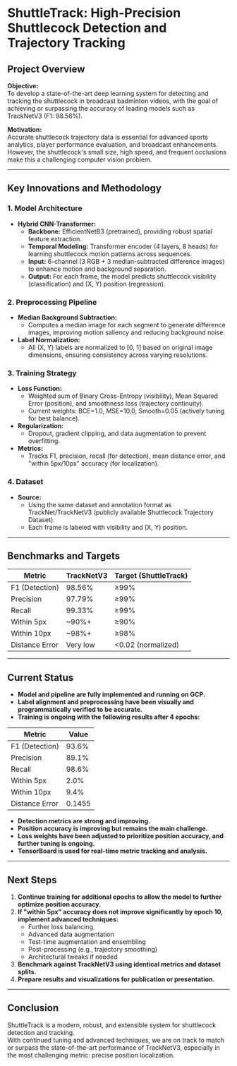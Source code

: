# ShuttleTrack: High-Precision Shuttlecock Detection and Trajectory Tracking

## Project Overview

**Objective:**  
To develop a state-of-the-art deep learning system for detecting and tracking the shuttlecock in broadcast badminton videos, with the goal of achieving or surpassing the accuracy of leading models such as TrackNetV3 (F1: 98.56%).

**Motivation:**  
Accurate shuttlecock trajectory data is essential for advanced sports analytics, player performance evaluation, and broadcast enhancements. However, the shuttlecock's small size, high speed, and frequent occlusions make this a challenging computer vision problem.

---

## Key Innovations and Methodology

### 1. Model Architecture
- **Hybrid CNN-Transformer:**  
  - **Backbone:** EfficientNetB3 (pretrained), providing robust spatial feature extraction.
  - **Temporal Modeling:** Transformer encoder (4 layers, 8 heads) for learning shuttlecock motion patterns across sequences.
  - **Input:** 6-channel (3 RGB + 3 median-subtracted difference images) to enhance motion and background separation.
  - **Output:** For each frame, the model predicts shuttlecock visibility (classification) and (X, Y) position (regression).

### 2. Preprocessing Pipeline
- **Median Background Subtraction:**  
  - Computes a median image for each segment to generate difference images, improving motion saliency and reducing background noise.
- **Label Normalization:**  
  - All (X, Y) labels are normalized to [0, 1] based on original image dimensions, ensuring consistency across varying resolutions.

### 3. Training Strategy
- **Loss Function:**  
  - Weighted sum of Binary Cross-Entropy (visibility), Mean Squared Error (position), and smoothness loss (trajectory continuity).
  - Current weights: BCE=1.0, MSE=10.0, Smooth=0.05 (actively tuning for best balance).
- **Regularization:**  
  - Dropout, gradient clipping, and data augmentation to prevent overfitting.
- **Metrics:**  
  - Tracks F1, precision, recall (for detection), mean distance error, and "within 5px/10px" accuracy (for localization).

### 4. Dataset
- **Source:**  
  - Using the same dataset and annotation format as TrackNet/TrackNetV3 (publicly available Shuttlecock Trajectory Dataset).
  - Each frame is labeled with visibility and (X, Y) position.

---

## Benchmarks and Targets

| Metric         | TrackNetV3 | Target (ShuttleTrack) |
|----------------|------------|----------------------|
| F1 (Detection) | 98.56%     | ≥99%                 |
| Precision      | 97.79%     | ≥99%                 |
| Recall         | 99.33%     | ≥99%                 |
| Within 5px     | ~90%+      | ≥90%                 |
| Within 10px    | ~98%+      | ≥98%                 |
| Distance Error | Very low   | <0.02 (normalized)   |

---

## Current Status

- **Model and pipeline are fully implemented and running on GCP.**
- **Label alignment and preprocessing have been visually and programmatically verified to be accurate.**
- **Training is ongoing with the following results after 4 epochs:**

| Metric         | Value   |
|----------------|---------|
| F1 (Detection) | 93.6%   |
| Precision      | 89.1%   |
| Recall         | 98.6%   |
| Within 5px     | 2.0%    |
| Within 10px    | 9.4%    |
| Distance Error | 0.1455  |

- **Detection metrics are strong and improving.**
- **Position accuracy is improving but remains the main challenge.**
- **Loss weights have been adjusted to prioritize position accuracy, and further tuning is ongoing.**
- **TensorBoard is used for real-time metric tracking and analysis.**

---

## Next Steps

1. **Continue training for additional epochs to allow the model to further optimize position accuracy.**
2. **If "within 5px" accuracy does not improve significantly by epoch 10, implement advanced techniques:**
   - Further loss balancing
   - Advanced data augmentation
   - Test-time augmentation and ensembling
   - Post-processing (e.g., trajectory smoothing)
   - Architectural tweaks if needed
3. **Benchmark against TrackNetV3 using identical metrics and dataset splits.**
4. **Prepare results and visualizations for publication or presentation.**

---

## Conclusion

ShuttleTrack is a modern, robust, and extensible system for shuttlecock detection and tracking.  
With continued tuning and advanced techniques, we are on track to match or surpass the state-of-the-art performance of TrackNetV3, especially in the most challenging metric: precise position localization. 